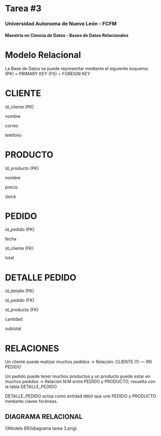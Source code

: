 # Tarea #3
### Universidad Autonoma de Nuevo León - FCFM
#### Maestría en Ciencia de Datos - Bases de Datos Relacionales

# Modelo Relacional
La Base de Datos se puede representar mediante el siguiente esquema:
(PK) = PRIMARY KEY
(FK) = FOREIGN KEY

# CLIENTE
id_cliente (PK)

nombre

correo

teléfono

# PRODUCTO
id_producto (PK)

nombre

precio

stock

# PEDIDO
id_pedido (PK)

fecha

id_cliente (FK)

total

# DETALLE PEDIDO
id_detalle (PK)

id_pedido (FK)

id_producto (FK)

cantidad

subtotal

# RELACIONES
Un cliente puede realizar muchos pedidos
→ Relación: CLIENTE (1) — (N) PEDIDO

Un pedido puede tener muchos productos
y un producto puede estar en muchos pedidos
→ Relación N:M entre PEDIDO y PRODUCTO, resuelta con la tabla DETALLE_PEDIDO

DETALLE_PEDIDO actúa como entidad débil que une PEDIDO y PRODUCTO mediante claves foráneas.

## DIAGRAMA RELACIONAL
![Modelo ER](diagrama tarea 3.png)

